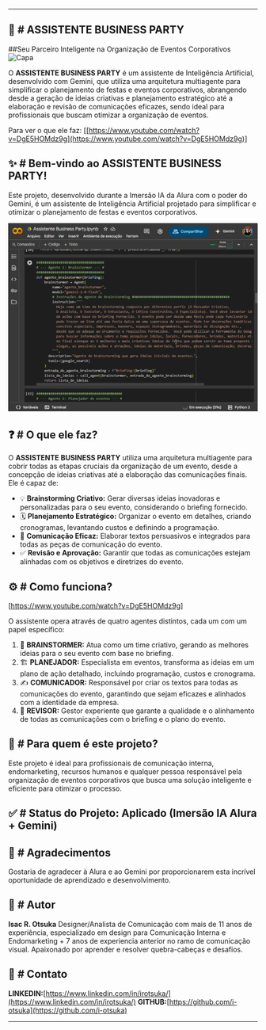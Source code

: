 -----

## 🎉 \# ASSISTENTE BUSINESS PARTY 
##Seu Parceiro Inteligente na Organização de Eventos Corporativos
![Capa](https://github.com/user-attachments/assets/073fc9a8-d5af-40d2-94a4-ada51ca346c7)

O **ASSISTENTE BUSINESS PARTY** é um assistente de Inteligência Artificial, desenvolvido com Gemini, que utiliza uma arquitetura multiagente para simplificar o planejamento de festas e eventos corporativos, abrangendo desde a geração de ideias criativas e planejamento estratégico até a elaboração e revisão de comunicações eficazes, sendo ideal para profissionais que buscam otimizar a organização de eventos.

Para ver o que ele faz:
[[https://www.youtube.com/watch?v=DgE5HOMdz9g](https://www.youtube.com/watch?v=DgE5HOMdz9g)]

## ✨ \# Bem-vindo ao ASSISTENTE BUSINESS PARTY\!

Este projeto, desenvolvido durante a Imersão IA da Alura com o poder do Gemini, é um assistente de Inteligência Artificial projetado para simplificar e otimizar o planejamento de festas e eventos corporativos.

![Print da tela](https://github.com/i-otsuka/imersao-ia-alura-google-gemini-assistente-agentes/blob/main/Captura%20de%20tela%202025-05-17%20182933.png?raw=true)

## ❓ \# O que ele faz?

O **ASSISTENTE BUSINESS PARTY** utiliza uma arquitetura multiagente para cobrir todas as etapas cruciais da organização de um evento, desde a concepção de ideias criativas até a elaboração das comunicações finais. Ele é capaz de:

  * 💡 **Brainstorming Criativo:** Gerar diversas ideias inovadoras e personalizadas para o seu evento, considerando o briefing fornecido.
  * 🗓️ **Planejamento Estratégico:** Organizar o evento em detalhes, criando cronogramas, levantando custos e definindo a programação.
  * 📢 **Comunicação Eficaz:** Elaborar textos persuasivos e integrados para todas as peças de comunicação do evento.
  * ✅ **Revisão e Aprovação:** Garantir que todas as comunicações estejam alinhadas com os objetivos e diretrizes do evento.

## ⚙️ \# Como funciona?

[https://www.youtube.com/watch?v=DgE5HOMdz9g]

O assistente opera através de quatro agentes distintos, cada um com um papel específico:

1.  🧠 **BRAINSTORMER:** Atua como um time criativo, gerando as melhores ideias para o seu evento com base no briefing.
2.  🏗️ **PLANEJADOR:** Especialista em eventos, transforma as ideias em um plano de ação detalhado, incluindo programação, custos e cronograma.
3.  ✍️ **COMUNICADOR:** Responsável por criar os textos para todas as comunicações do evento, garantindo que sejam eficazes e alinhados com a identidade da empresa.
4.  🧐 **REVISOR:** Gestor experiente que garante a qualidade e o alinhamento de todas as comunicações com o briefing e o plano do evento.

## 🎯 \# Para quem é este projeto?

Este projeto é ideal para profissionais de comunicação interna, endomarketing, recursos humanos e qualquer pessoa responsável pela organização de eventos corporativos que busca uma solução inteligente e eficiente para otimizar o processo.

## ✅ \# Status do Projeto: Aplicado (Imersão IA Alura + Gemini)

## 🙏 \# Agradecimentos

Gostaria de agradecer à Alura e ao Gemini por proporcionarem esta incrível oportunidade de aprendizado e desenvolvimento.

## 👤 \# Autor

**Isac R. Otsuka**
Designer/Analista de Comunicação com mais de 11 anos de experiência, especializado em design para Comunicação Interna e Endomarketing + 7 anos de experiencia anterior no ramo de comunicação visual.
Apaixonado por aprender e resolver quebra-cabeças e desafios.

## 🔗 \# Contato

**LINKEDIN:**[https://www.linkedin.com/in/irotsuka/](https://www.linkedin.com/in/irotsuka/)
**GITHUB:**[https://github.com/i-otsuka](https://github.com/i-otsuka)

-----
